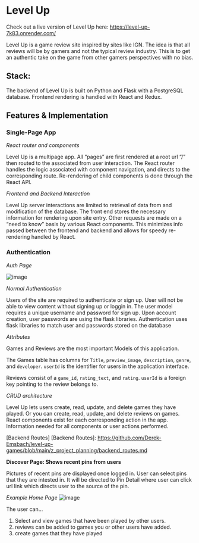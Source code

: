 # Level Up


Check out a live version of Level Up here:
https://level-up-7k83.onrender.com/


Level Up is a game review site inspired by sites like IGN. The idea is that all reviews will be by gamers and not the typical review industry. This is to get an authentic take on the game from other gamers perspectives with no bias.
 
 
## Stack:
The backend of Level Up is built on Python and Flask with a PostgreSQL database. Frontend
rendering is handled with React and Redux.


## Features & Implementation


### Single-Page App


*React router and components*

Level Up is a multipage app. All “pages” are first rendered at a root url “/” then routed to the associated from user interaction.
The React router handles the logic associated with component navigation, and directs to the corresponding route.
Re-rendering of child components is done through the React API.


*Frontend and Backend Interaction*

Level Up server interactions are limited to retrieval of data from and
modification of the database. The front end stores the necessary information for
rendering upon site entry. Other requests are made on a “need to know” basis by
various React components. This minimizes info passed between the frontend
and backend and allows for speedy re-rendering handled by React.


### Authentication

*Auth Page*

![image](https://user-images.githubusercontent.com/37425403/224525610-aff37047-521e-4d16-b38f-5f2cf8cb5d60.png)


*Normal Authentication*

Users of the site are required to authenticate or sign up. User will not be able to view content without signing up or loggin in.
The user model requires a unique username and password for
sign up. Upon account creation, user passwords are using the flask libraries.
Authentication uses flask libraries to match user and passwords stored on the database


*Attributes*

Games and Reviews are the most important Models of this application.

The Games table has columns for `Title`, `preview_image`, `description`, `genre`, and
`developer`. `userId` is the identifier for users in the
application interface.

Reviews consist of a `game_id`, `rating_text`, and `rating`.
`userId` is a foreign key pointing to the review belongs to.


*CRUD architecture*

Level Up lets users create, read, update, and delete games they have played. Or you can create, read, update, and delete reviews on games.
React components exist for each corresponding action in the app. Information
needed for all components or user actions performed.

[Backend Routes]
[Backend Routes]: https://github.com/Derek-Emsbach/level-up-games/blob/main/z_project_planning/backend_routes.md


**Discover Page: Shows recent pins from users**

Pictures of recent pins are displayed once logged in. User can select pins that they are intested in. It will be directed to Pin Detail where
user can click url link which directs user to the source of the pin.

*Example Home Page*
![image](https://user-images.githubusercontent.com/37425403/224525845-5fdb1ef3-b7cc-4f26-8e21-1ee3287b6b8b.png)

The user can...
1. Select and view games that have been played by other users.
2. reviews can be added to games you or other users have added.
3. create games that they have played


